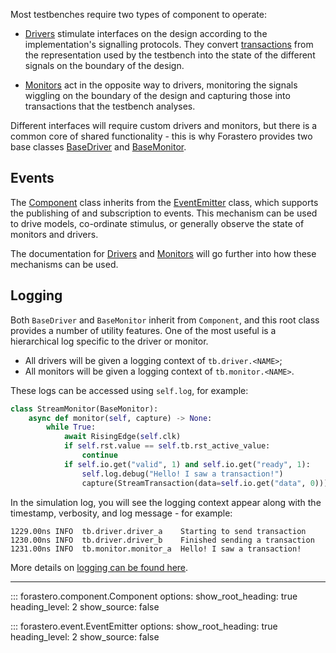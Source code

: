 Most testbenches require two types of component to operate:

 * [Drivers](./driver.md) stimulate interfaces on the design according to the
   implementation's signalling protocols. They convert [transactions](./transaction.md)
   from the representation used by the testbench into the state of the different
   signals on the boundary of the design.

 * [Monitors](./monitor.md) act in the opposite way to drivers, monitoring the
   signals wiggling on the boundary of the design and capturing those into
   transactions that the testbench analyses.

Different interfaces will require custom drivers and monitors, but there is a
common core of shared functionality - this is why Forastero provides two base
classes [BaseDriver](./driver.md) and [BaseMonitor](./monitor.md).

## Events

The [Component](#forastero.component.Component) class inherits from the
[EventEmitter](#forastero.event.EventEmitter) class, which supports the publishing
of and subscription to events. This mechanism can be used to drive models,
co-ordinate stimulus, or generally observe the state of monitors and drivers.

The documentation for [Drivers](./driver.md#events) and [Monitors](./monitor.md#events)
will go further into how these mechanisms can be used.

## Logging

Both `BaseDriver` and `BaseMonitor` inherit from `Component`, and this root class
provides a number of utility features. One of the most useful is a hierarchical
log specific to the driver or monitor.

 * All drivers will be given a logging context of `tb.driver.<NAME>`;
 * All monitors will be given a logging context of `tb.monitor.<NAME>`.

These logs can be accessed using `self.log`, for example:

```python title="tb/stream/monitor.py"
class StreamMonitor(BaseMonitor):
    async def monitor(self, capture) -> None:
        while True:
            await RisingEdge(self.clk)
            if self.rst.value == self.tb.rst_active_value:
                continue
            if self.io.get("valid", 1) and self.io.get("ready", 1):
                self.log.debug("Hello! I saw a transaction!")
                capture(StreamTransaction(data=self.io.get("data", 0)))
```

In the simulation log, you will see the logging context appear along with the
timestamp, verbosity, and log message - for example:

```
1229.00ns INFO  tb.driver.driver_a    Starting to send transaction
1230.00ns INFO  tb.driver.driver_b    Finished sending a transaction
1231.00ns INFO  tb.monitor.monitor_a  Hello! I saw a transaction!
```

More details on [logging can be found here](../logging.md).

---

::: forastero.component.Component
    options:
      show_root_heading: true
      heading_level: 2
      show_source: false

::: forastero.event.EventEmitter
    options:
      show_root_heading: true
      heading_level: 2
      show_source: false
